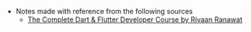 - Notes made with reference from the following sources
  - [The Complete Dart & Flutter Developer Course by Rivaan Ranawat](https://www.youtube.com/watch?v=CzRQ9mnmh44)

